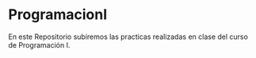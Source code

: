 # ProgramacionI
En este Repositorio subiremos las practicas realizadas en clase del curso de Programación I.
